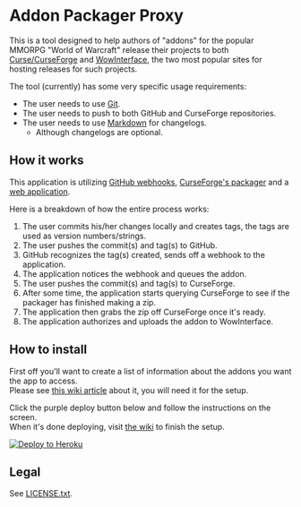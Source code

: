 # Addon Packager Proxy

This is a tool designed to help authors of "addons" for the popular MMORPG "World of Warcraft" release their projects to both [Curse/CurseForge](//www.curseforge.com/) and [WowInterface](//wowinterface.com/community.php), the two most popular sites for hosting releases for such projects.

The tool (currently) has some very specific usage requirements:

- The user needs to use [Git](//www.git-scm.com/).
- The user needs to push to both GitHub and CurseForge repositories.
- The user needs to use [Markdown](http://daringfireball.net/projects/markdown/) for changelogs.
  - Although changelogs are optional.

## How it works

This application is utilizing [GitHub webhooks](//developer.github.com/webhooks/), [CurseForge's packager](//wow.curseforge.com/wiki/projects/packaging-an-addon/) and a [web application](//nodejs.org/en/).

Here is a breakdown of how the entire process works:

1. The user commits his/her changes locally and creates tags, the tags are used as version numbers/strings.
2. The user pushes the commit(s) and tag(s) to GitHub.
3. GitHub recognizes the tag(s) created, sends off a webhook to the application.
4. The application notices the webhook and queues the addon.
5. The user pushes the commit(s) and tag(s) to CurseForge.
6. After some time, the application starts querying CurseForge to see if the packager has finished making a zip.
7. The application then grabs the zip off CurseForge once it's ready.
8. The application authorizes and uploads the addon to WowInterface.

## How to install

First off you'll want to create a list of information about the addons you want the app to access.  
Please see [this wiki article](//github.com/p3lim/addon-packager-proxy/wiki/AddonList) about it, you will need it for the setup.

Click the purple deploy button below and follow the instructions on the screen.  
When it's done deploying, visit [the wiki](//github.com/p3lim/addon-packager-proxy/wiki/Setup) to finish the setup.

[![Deploy to Heroku](//www.herokucdn.com/deploy/button.png)](//heroku.com/deploy)

## Legal

See [LICENSE.txt](//github.com/p3lim/addon-packager-proxy/blob/master/LICENSE.txt).
